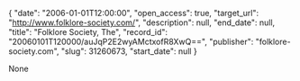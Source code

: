 {
  "date": "2006-01-01T12:00:00", 
  "open_access": true, 
  "target_url": "http://www.folklore-society.com/", 
  "description": null, 
  "end_date": null, 
  "title": "Folklore Society, The", 
  "record_id": "20060101T120000/auJqP2E2wyAMctxofR8XwQ==", 
  "publisher": "folklore-society.com", 
  "slug": 31260673, 
  "start_date": null
}

None